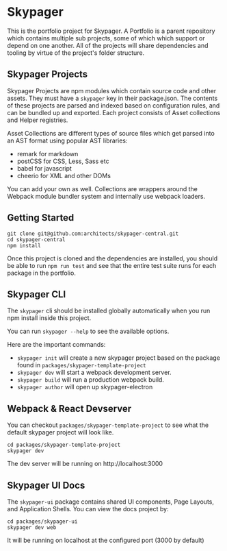 # Skypager

This is the portfolio project for Skypager.  A Portfolio is a parent repository which contains multiple sub projects, some of which which support or depend on one another.  All of the projects will share dependencies and tooling by virtue of the project's folder structure.

## Skypager Projects

Skypager Projects are npm modules which contain source code and other assets. They must have a `skypager` key in their package.json.  The contents of these projects are parsed and indexed based on configuration rules, and can be bundled up and exported.  Each project consists of Asset collections and Helper registries.  

Asset Collections are different types of source files which get parsed into an AST format using popular AST libraries:

- remark for markdown
- postCSS for CSS, Less, Sass etc
- babel for javascript
- cheerio for XML and other DOMs

You can add your own as well. Collections are wrappers around the Webpack module bundler system and internally use webpack loaders.

## Getting Started

```
git clone git@github.com:architects/skypager-central.git
cd skypager-central
npm install
```

Once this project is cloned and the dependencies are installed, you should be able to run `npm run test` and see that the entire test suite runs for each package in the portfolio.

## Skypager CLI

The `skypager` cli should be installed globally automatically when you run npm install inside this project.

You can run `skypager --help` to see the available options.

Here are the important commands:

- `skypager init` will create a new skypager project based on the package found in `packages/skypager-template-project`
- `skypager dev` will start a webpack development server.
- `skypager build` will run a production webpack build.
- `skypager author` will open up skypager-electron

## Webpack & React Devserver

You can checkout `packages/skypager-template-project` to see
what the default skypager project will look like.

```
cd packages/skypager-template-project
skypager dev
```

The dev server will be running on http://localhost:3000

## Skypager UI Docs

The `skypager-ui` package contains shared UI components,
Page Layouts, and Application Shells.  You can view the docs
project by:

```
cd packages/skypager-ui
skypager dev web
```

It will be running on localhost at the configured port (3000
by default)

